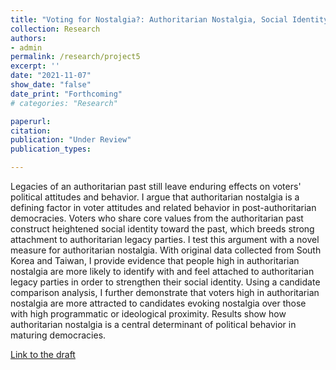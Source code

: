 ```yaml
---
title: "Voting for Nostalgia?: Authoritarian Nostalgia, Social Identity, and Political Behavior (Under review)"
collection: Research
authors: 
- admin
permalink: /research/project5
excerpt: ''
date: "2021-11-07"
show_date: "false"
date_print: "Forthcoming"
# categories: "Research"

paperurl: 
citation:
publication: "Under Review"
publication_types: 

---
```


Legacies of an authoritarian past still leave enduring effects on voters' political attitudes and behavior. I argue that authoritarian nostalgia is a defining factor in voter attitudes and related behavior in post-authoritarian democracies. Voters who share core values from the authoritarian past construct heightened social identity toward the past, which breeds strong attachment to authoritarian legacy parties. I test this argument with a novel measure for authoritarian nostalgia. With original data collected from South Korea and Taiwan, I provide evidence that people high in authoritarian nostalgia are more likely to identify with and feel attached to authoritarian legacy parties in order to strengthen their social identity. Using a candidate comparison analysis, I further demonstrate that voters high in authoritarian nostalgia are more attracted to candidates evoking nostalgia over those with high programmatic or ideological proximity. Results show how authoritarian nostalgia is a central determinant of political behavior in maturing democracies.

[Link to the draft](https://www.dropbox.com/s/f2jqnlobuey8flk/Voting%20for%20Nostalgia.pdf?dl=0)

